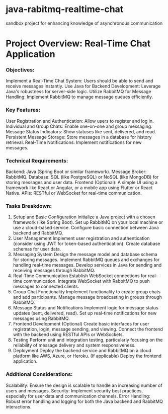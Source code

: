 # java-rabitmq-realtime-chat
sandbox project for enhancing knowledge of asynchronous communication

# Project Overview: Real-Time Chat Application
### Objectives:
Implement a Real-Time Chat System: Users should be able to send and receive messages instantly.
Use Java for Backend Development: Leverage Java's robustness for server-side logic.
Utilize RabbitMQ for Message Handling: Implement RabbitMQ to manage message queues efficiently.

### Key Features:
User Registration and Authentication: Allow users to register and log in.
Individual and Group Chats: Enable one-on-one and group messaging.
Message Status Indicators: Show statuses like sent, delivered, and read.
Persistent Message Storage: Store messages in a database for history retrieval.
Real-Time Notifications: Implement notifications for new messages.

### Technical Requirements:
Backend: Java (Spring Boot or similar framework).
Message Broker: RabbitMQ.
Database: SQL (like PostgreSQL) or NoSQL (like MongoDB) for storing messages and user data.
Frontend (Optional): A simple UI using a framework like React or Angular, or a mobile app using Flutter or React Native.
APIs: RESTful or WebSocket for real-time communication.

### Tasks Breakdown:
1. Setup and Basic Configuration
   Initialize a Java project with a chosen framework (like Spring Boot).
   Set up RabbitMQ on your local machine or use a cloud-based service.
   Configure basic connection between Java backend and RabbitMQ.
2. User Management
   Implement user registration and authentication (consider using JWT for token-based authentication).
   Create database schemas for user data.
3. Messaging System
   Design the message model and database schema for storing messages.
   Implement RabbitMQ queues and exchanges for handling real-time messages.
   Develop services in Java for sending and receiving messages through RabbitMQ.
4. Real-Time Communication
   Establish WebSocket connections for real-time communication.
   Integrate WebSocket with RabbitMQ to push messages to connected clients.
5. Group Chat Functionality
   Implement functionality to create group chats and add participants.
   Manage message broadcasting in groups through RabbitMQ.
6. Message Status and Notifications
   Implement logic for message status updates (sent, delivered, read).
   Set up real-time notifications for new messages using RabbitMQ.
7. Frontend Development (Optional)
   Create basic interfaces for user registration, login, message sending, and viewing.
   Connect the frontend with the backend using RESTful APIs or WebSockets.
8. Testing
   Perform unit and integration testing, particularly focusing on the reliability of message delivery and system responsiveness.
9. Deployment
   Deploy the backend service and RabbitMQ on a cloud platform like AWS, Azure, or Heroku.
   (If applicable) Deploy the frontend application.

### Additional Considerations:
   Scalability: Ensure the design is scalable to handle an increasing number of users and messages.
   Security: Implement security best practices, especially for user data and communication channels.
   Error Handling: Robust error handling and logging for both the Java backend and RabbitMQ interactions.